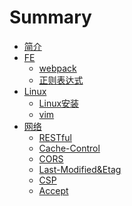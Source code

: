 # Summary

* [简介](README.md)
* [FE](FE/README.md)
  * [webpack](FE/webpack/plugin.md)
  * [正则表达式](FE/js/regexp.md)
  <!-- * [ES6](FE/js/ES6.md)
  * [vue](FE/js/vue.md)
  * [react](FE/js/react.md) -->
* [Linux](linux/README.md)
  * [Linux安装](linux/virtualBox/index.md)
  * [vim](linux/vim/Introduction.md)
* [网络](network/README.md)
  * [RESTful](network/http/RESTful.md)
  * [Cache-Control](network/http/Cache_Control.md)
  * [CORS](network/http/CORS.md)
  * [Last-Modified&Etag](network/http/Last_Modified&Etag.md)
  * [CSP](network/http/CSP.md)
  * [Accept](network/http/Accept.md)



